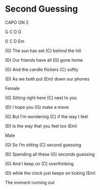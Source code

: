 # Second Guessing

CAPO ON 2

G C D G 

G C D Em 

(G) The sun has set (C) behind the hill

(D) Our friends have all (G) gone home 

(G) And the candle flickers (C) softly 

(D) As we both put (Em) down our phones


Female

(G) Sitting right here (C) next to you

(D) I hope you (G) make a move

(G) But I’m wondering (C) if the way I feel

(D) Is the way that you feel too (Em)


Male

(G) So I’m sitting (C) second guessing 

(D) Spending all these (G) seconds guessing 

(G) And I keep on (C) overthinking 

(D) while the clock just keeps on ticking (Em)


The moment running out
